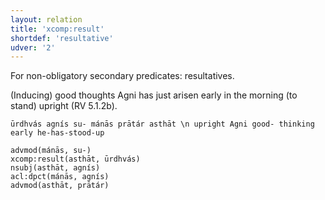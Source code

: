 ```yaml
---
layout: relation
title: 'xcomp:result'
shortdef: 'resultative'
udver: '2'
---
```


For non-obligatory secondary predicates: resultatives.

(Inducing) good thoughts Agni has just arisen early in the morning (to stand) upright (RV 5.1.2b).
~~~ sdparse
ūrdhvás agnís su- mánās prātár asthāt \n upright Agni good- thinking early he-has-stood-up

advmod(mánās, su-)
xcomp:result(asthāt, ūrdhvás)
nsubj(asthāt, agnís)
acl:dpct(mánās, agnís)
advmod(asthāt, prātár)
~~~
<!-- Interlanguage links updated Ne 5. května 2024, 18:21:51 CEST -->
